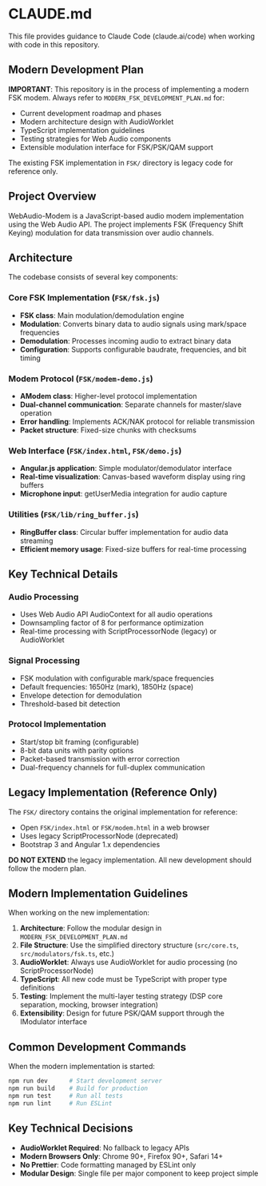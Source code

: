 # CLAUDE.md

This file provides guidance to Claude Code (claude.ai/code) when working with code in this repository.

## Modern Development Plan

**IMPORTANT**: This repository is in the process of implementing a modern FSK modem. Always refer to `MODERN_FSK_DEVELOPMENT_PLAN.md` for:
- Current development roadmap and phases
- Modern architecture design with AudioWorklet
- TypeScript implementation guidelines
- Testing strategies for Web Audio components
- Extensible modulation interface for FSK/PSK/QAM support

The existing FSK implementation in `FSK/` directory is legacy code for reference only.

## Project Overview

WebAudio-Modem is a JavaScript-based audio modem implementation using the Web Audio API. The project implements FSK (Frequency Shift Keying) modulation for data transmission over audio channels.

## Architecture

The codebase consists of several key components:

### Core FSK Implementation (`FSK/fsk.js`)
- **FSK class**: Main modulation/demodulation engine
- **Modulation**: Converts binary data to audio signals using mark/space frequencies
- **Demodulation**: Processes incoming audio to extract binary data
- **Configuration**: Supports configurable baudrate, frequencies, and bit timing

### Modem Protocol (`FSK/modem-demo.js`)
- **AModem class**: Higher-level protocol implementation
- **Dual-channel communication**: Separate channels for master/slave operation
- **Error handling**: Implements ACK/NAK protocol for reliable transmission
- **Packet structure**: Fixed-size chunks with checksums

### Web Interface (`FSK/index.html`, `FSK/demo.js`)
- **Angular.js application**: Simple modulator/demodulator interface
- **Real-time visualization**: Canvas-based waveform display using ring buffers
- **Microphone input**: getUserMedia integration for audio capture

### Utilities (`FSK/lib/ring_buffer.js`)
- **RingBuffer class**: Circular buffer implementation for audio data streaming
- **Efficient memory usage**: Fixed-size buffers for real-time processing

## Key Technical Details

### Audio Processing
- Uses Web Audio API AudioContext for all audio operations
- Downsampling factor of 8 for performance optimization
- Real-time processing with ScriptProcessorNode (legacy) or AudioWorklet

### Signal Processing
- FSK modulation with configurable mark/space frequencies
- Default frequencies: 1650Hz (mark), 1850Hz (space)
- Envelope detection for demodulation
- Threshold-based bit detection

### Protocol Implementation
- Start/stop bit framing (configurable)
- 8-bit data units with parity options
- Packet-based transmission with error correction
- Dual-frequency channels for full-duplex communication

## Legacy Implementation (Reference Only)

The `FSK/` directory contains the original implementation for reference:
- Open `FSK/index.html` or `FSK/modem.html` in a web browser
- Uses legacy ScriptProcessorNode (deprecated)
- Bootstrap 3 and Angular 1.x dependencies

**DO NOT EXTEND** the legacy implementation. All new development should follow the modern plan.

## Modern Implementation Guidelines

When working on the new implementation:

1. **Architecture**: Follow the modular design in `MODERN_FSK_DEVELOPMENT_PLAN.md`
2. **File Structure**: Use the simplified directory structure (`src/core.ts`, `src/modulators/fsk.ts`, etc.)
3. **AudioWorklet**: Always use AudioWorklet for audio processing (no ScriptProcessorNode)
4. **TypeScript**: All new code must be TypeScript with proper type definitions
5. **Testing**: Implement the multi-layer testing strategy (DSP core separation, mocking, browser integration)
6. **Extensibility**: Design for future PSK/QAM support through the IModulator interface

## Common Development Commands

When the modern implementation is started:
```bash
npm run dev      # Start development server
npm run build    # Build for production
npm run test     # Run all tests
npm run lint     # Run ESLint
```

## Key Technical Decisions

- **AudioWorklet Required**: No fallback to legacy APIs
- **Modern Browsers Only**: Chrome 90+, Firefox 90+, Safari 14+
- **No Prettier**: Code formatting managed by ESLint only
- **Modular Design**: Single file per major component to keep project simple